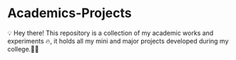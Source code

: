 # Academics-Projects
💡 Hey there! This repository is a collection of my academic works and experiments 🔥, it holds all my mini and major projects developed during my college.🧑‍💻
